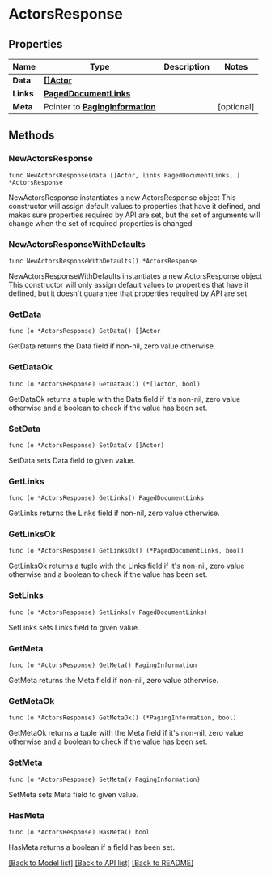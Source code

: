 # ActorsResponse

## Properties

Name | Type | Description | Notes
------------ | ------------- | ------------- | -------------
**Data** | [**[]Actor**](Actor.md) |  | 
**Links** | [**PagedDocumentLinks**](PagedDocumentLinks.md) |  | 
**Meta** | Pointer to [**PagingInformation**](PagingInformation.md) |  | [optional] 

## Methods

### NewActorsResponse

`func NewActorsResponse(data []Actor, links PagedDocumentLinks, ) *ActorsResponse`

NewActorsResponse instantiates a new ActorsResponse object
This constructor will assign default values to properties that have it defined,
and makes sure properties required by API are set, but the set of arguments
will change when the set of required properties is changed

### NewActorsResponseWithDefaults

`func NewActorsResponseWithDefaults() *ActorsResponse`

NewActorsResponseWithDefaults instantiates a new ActorsResponse object
This constructor will only assign default values to properties that have it defined,
but it doesn't guarantee that properties required by API are set

### GetData

`func (o *ActorsResponse) GetData() []Actor`

GetData returns the Data field if non-nil, zero value otherwise.

### GetDataOk

`func (o *ActorsResponse) GetDataOk() (*[]Actor, bool)`

GetDataOk returns a tuple with the Data field if it's non-nil, zero value otherwise
and a boolean to check if the value has been set.

### SetData

`func (o *ActorsResponse) SetData(v []Actor)`

SetData sets Data field to given value.


### GetLinks

`func (o *ActorsResponse) GetLinks() PagedDocumentLinks`

GetLinks returns the Links field if non-nil, zero value otherwise.

### GetLinksOk

`func (o *ActorsResponse) GetLinksOk() (*PagedDocumentLinks, bool)`

GetLinksOk returns a tuple with the Links field if it's non-nil, zero value otherwise
and a boolean to check if the value has been set.

### SetLinks

`func (o *ActorsResponse) SetLinks(v PagedDocumentLinks)`

SetLinks sets Links field to given value.


### GetMeta

`func (o *ActorsResponse) GetMeta() PagingInformation`

GetMeta returns the Meta field if non-nil, zero value otherwise.

### GetMetaOk

`func (o *ActorsResponse) GetMetaOk() (*PagingInformation, bool)`

GetMetaOk returns a tuple with the Meta field if it's non-nil, zero value otherwise
and a boolean to check if the value has been set.

### SetMeta

`func (o *ActorsResponse) SetMeta(v PagingInformation)`

SetMeta sets Meta field to given value.

### HasMeta

`func (o *ActorsResponse) HasMeta() bool`

HasMeta returns a boolean if a field has been set.


[[Back to Model list]](../README.md#documentation-for-models) [[Back to API list]](../README.md#documentation-for-api-endpoints) [[Back to README]](../README.md)


